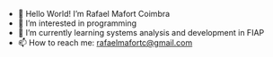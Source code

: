 - 👋 Hello World! I’m Rafael Mafort Coimbra
- 👀 I’m interested in programming
- 🌱 I’m currently learning systems analysis and development in FIAP
- 📫 How to reach me: rafaelmafortc@gmail.com

<!---
raafamafort/raafamafort is a ✨ special ✨ repository because its `README.md` (this file) appears on your GitHub profile.
You can click the Preview link to take a look at your changes.
--->

